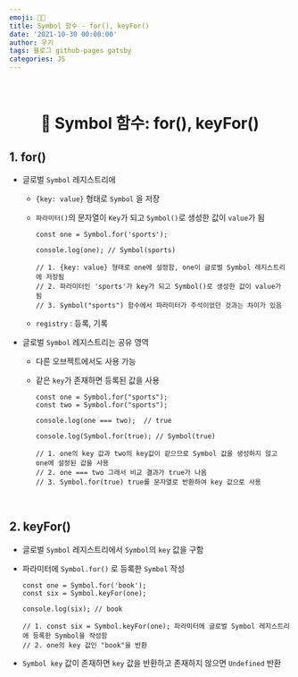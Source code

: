 ```yaml
---
emoji: 👨‍💻
title: Symbol 함수 - for(), keyFor()
date: '2021-10-30 00:00:00'
author: 우기
tags: 블로그 github-pages gatsby
categories: JS
---
```


<br>

<h1 align="center">
  👋 Symbol 함수: for(), keyFor()
</h1>

## 1. for()

- 글로벌 `Symbol` 레지스트리에

  - `{key: value}` 형태로 `Symbol` 을 저장

  - `파라미터()`의 문자열이 `Key`가 되고 `Symbol()`로 생성한 값이 `value`가 됨

    ```tsx
    const one = Symbol.for('sports');

    console.log(one); // Symbol(sports)

    // 1. {key: value} 형태로 one에 설정함, one이 글로벌 Symbol 레지스트리에 저장됨
    // 2. 파라미터인 'sports'가 key가 되고 Symbol()로 생성한 값이 value가 됨
    // 3. Symbol("sports") 함수에서 파라미터가 주석이었던 것과는 차이가 있음
    ```

  - `registry` : 등록, 기록

- 글로벌 `Symbol` 레지스트리는 공유 영역

  - 다른 오브젝트에서도 사용 가능
  - 같은 `key`가 존재하면 등록된 값을 사용

    ```tsx
    const one = Symbol.for("sports");
    const two = Symbol.for("sports");

    console.log(one === two);  // true

    console.log(Symbol.for(true); // Symbol(true)

    // 1. one의 key 값과 two의 key값이 같으므로 Symbol 값을 생성하지 않고 one에 설정된 값을 사용
    // 2. one === two 그래서 비교 결과가 true가 나옴
    // 3. Symbol.for(true) true를 문자열로 반환하여 key 값으로 사용
    ```

<br>

## 2. keyFor()

- 글로벌 `Symbol` 레지스트리에서 `Symbol`의 `key` 값을 구함

- 파라미터에 `Symbol.for()` 로 등록한 `Symbol` 작성

  ```tsx
  const one = Symbol.for('book');
  const six = Symbol.keyFor(one);

  console.log(six); // book

  // 1. const six = Symbol.keyFor(one); 파라미터에 글로벌 Symbol 레지스트리에 등록한 Symbol을 작성함
  // 2. one의 key 값인 "book"을 반환
  ```

- `Symbol key` 값이 존재하면 `key` 값을 반환하고 존재하지 않으면 `Undefined` 반환

```toc

```
